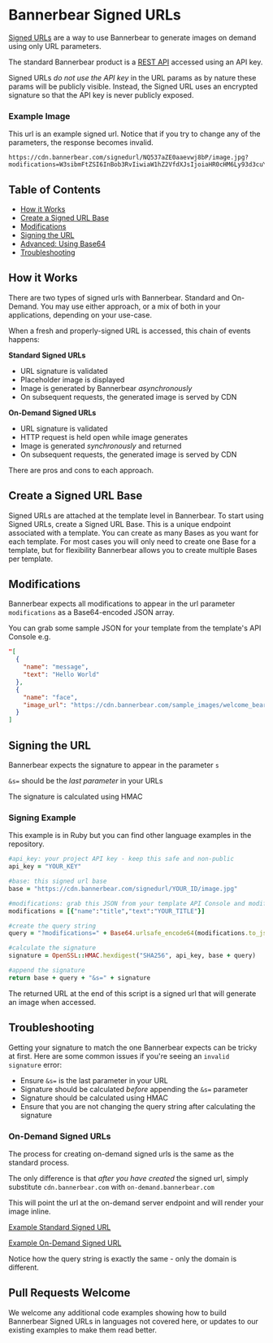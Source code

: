 # Bannerbear Signed URLs

[Signed URLs](https://www.bannerbear.com/integrations/signed-urls/) are a way to use Bannerbear to generate images on demand using only URL parameters.

The standard Bannerbear product is a [REST API](https://www.bannerbear.com/product/image-generation-api/) accessed using an API key. 

Signed URLs *do not use the API key* in the URL params as by nature these params will be publicly visible. Instead, the Signed URL uses an encrypted signature so that the API key is never publicly exposed.

### Example Image

This url is an example signed url. Notice that if you try to change any of the parameters, the response becomes invalid.

```
https://cdn.bannerbear.com/signedurl/NQ537aZE0aaevwj8bP/image.jpg?modifications=W3sibmFtZSI6InBob3RvIiwiaW1hZ2VfdXJsIjoiaHR0cHM6Ly93d3cuYmFubmVyYmVhci5jb20vaW1hZ2VzL2Jsb2cvcGhvdG8tMTQ5NTYzOTg2NzM4Ny01NDIzZDY4MTE1ODMtMS5qcGVnIn0seyJuYW1lIjoidGl0bGUiLCJ0ZXh0IjoiV2lsbCBBSSBFdmVyIFJlcGxhY2UgRGVzaWduZXJzPyJ9LHsibmFtZSI6InJlYWRpbmciLCJ0ZXh0IjoiOCBtaW51dGUgcmVhZCJ9LHsibmFtZSI6ImF2YXRhciIsImltYWdlX3VybCI6Imh0dHBzOi8vd3d3LmJhbm5lcmJlYXIuY29tL2ltYWdlcy9hdXRob3JfeW9uZ2Zvb2suanBnIn0seyJuYW1lIjoibmFtZSIsInRleHQiOiJKb24gWW9uZ2Zvb2sifSx7Im5hbWUiOiJkYXRlIiwidGV4dCI6Ik5vdmVtYmVyIDIwMTkifV0&s=f96c93cbd31349e6b5ad907e4a14af71223e5f30fe13a0a230f507b1732219cb
```

## Table of Contents

- [How it Works](#how-it-works)
- [Create a Signed URL Base](#create-a-signed-url-base)
- [Modifications](#modifications)
- [Signing the URL](#signing-the-url)
- [Advanced: Using Base64](#advanced-using-base64)
- [Troubleshooting](#troubleshooting)

## How it Works

There are two types of signed urls with Bannerbear. Standard and On-Demand. You may use either approach, or a mix of both in your applications, depending on your use-case.

When a fresh and properly-signed URL is accessed, this chain of events happens:

**Standard Signed URLs**

- URL signature is validated
- Placeholder image is displayed
- Image is generated by Bannerbear *asynchronously*
- On subsequent requests, the generated image is served by CDN

**On-Demand Signed URLs**

- URL signature is validated
- HTTP request is held open while image generates
- Image is generated *synchronously* and returned
- On subsequent requests, the generated image is served by CDN

There are pros and cons to each approach.

## Create a Signed URL Base

Signed URLs are attached at the template level in Bannerbear. To start using Signed URLs, create a Signed URL Base. This is a unique endpoint associated with a template. You can create as many Bases as you want for each template. For most cases you will only need to create one Base for a template, but for flexibility Bannerbear allows you to create multiple Bases per template.

## Modifications

Bannerbear expects all modifications to appear in the url parameter `modifications` as a Base64-encoded JSON array.

You can grab some sample JSON for your template from the template's API Console e.g.

```json
"[
  {
    "name": "message",
    "text": "Hello World"
  },
  {
    "name": "face",
    "image_url": "https://cdn.bannerbear.com/sample_images/welcome_bear_photo.jpg"
  }
]
```

## Signing the URL

Bannerbear expects the signature to appear in the parameter `s`

`&s=` should be the *last parameter* in your URLs

The signature is calculated using HMAC

### Signing Example

This example is in Ruby but you can find other language examples in the repository.

```ruby
#api_key: your project API key - keep this safe and non-public
api_key = "YOUR_KEY"

#base: this signed url base
base = "https://cdn.bannerbear.com/signedurl/YOUR_ID/image.jpg"

#modifications: grab this JSON from your template API Console and modify as needed
modifications = [{"name":"title","text":"YOUR_TITLE"}]

#create the query string
query = "?modifications=" + Base64.urlsafe_encode64(modifications.to_json, :padding => false)

#calculate the signature
signature = OpenSSL::HMAC.hexdigest("SHA256", api_key, base + query)

#append the signature
return base + query + "&s=" + signature
```

The returned URL at the end of this script is a signed url that will generate an image when accessed.

## Troubleshooting

Getting your signature to match the one Bannerbear expects can be tricky at first. Here are some common issues if you're seeing an `invalid signature` error:

- Ensure `&s=` is the last parameter in your URL
- Signature should be calculated *before* appending the `&s=` parameter
- Signature should be calculated using HMAC
- Ensure that you are not changing the query string after calculating the signature

### On-Demand Signed URLs

The process for creating on-demand signed urls is the same as the standard process.

The only difference is that *after you have created* the signed url, simply substitute `cdn.bannerbear.com` with `on-demand.bannerbear.com`

This will point the url at the on-demand server endpoint and will render your image inline.

[Example Standard Signed URL](https://cdn.bannerbear.com/signedurl/NQ537aZE0aaevwj8bP/image.jpg?modifications=W3sibmFtZSI6InBob3RvIiwiaW1hZ2VfdXJsIjoiaHR0cHM6Ly93d3cuYmFubmVyYmVhci5jb20vaW1hZ2VzL2Jsb2cvcGhvdG8tMTQ5NTYzOTg2NzM4Ny01NDIzZDY4MTE1ODMtMS5qcGVnIn0seyJuYW1lIjoidGl0bGUiLCJ0ZXh0IjoiV2lsbCBBSSBFdmVyIFJlcGxhY2UgRGVzaWduZXJzPyJ9LHsibmFtZSI6InJlYWRpbmciLCJ0ZXh0IjoiOCBtaW51dGUgcmVhZCJ9LHsibmFtZSI6ImF2YXRhciIsImltYWdlX3VybCI6Imh0dHBzOi8vd3d3LmJhbm5lcmJlYXIuY29tL2ltYWdlcy9hdXRob3JfeW9uZ2Zvb2suanBnIn0seyJuYW1lIjoibmFtZSIsInRleHQiOiJKb24gWW9uZ2Zvb2sifSx7Im5hbWUiOiJkYXRlIiwidGV4dCI6Ik5vdmVtYmVyIDIwMTkifV0&s=f96c93cbd31349e6b5ad907e4a14af71223e5f30fe13a0a230f507b1732219cb)

[Example On-Demand Signed URL](https://on-demand.bannerbear.com/signedurl/NQ537aZE0aaevwj8bP/image.jpg?modifications=W3sibmFtZSI6InBob3RvIiwiaW1hZ2VfdXJsIjoiaHR0cHM6Ly93d3cuYmFubmVyYmVhci5jb20vaW1hZ2VzL2Jsb2cvcGhvdG8tMTQ5NTYzOTg2NzM4Ny01NDIzZDY4MTE1ODMtMS5qcGVnIn0seyJuYW1lIjoidGl0bGUiLCJ0ZXh0IjoiV2lsbCBBSSBFdmVyIFJlcGxhY2UgRGVzaWduZXJzPyJ9LHsibmFtZSI6InJlYWRpbmciLCJ0ZXh0IjoiOCBtaW51dGUgcmVhZCJ9LHsibmFtZSI6ImF2YXRhciIsImltYWdlX3VybCI6Imh0dHBzOi8vd3d3LmJhbm5lcmJlYXIuY29tL2ltYWdlcy9hdXRob3JfeW9uZ2Zvb2suanBnIn0seyJuYW1lIjoibmFtZSIsInRleHQiOiJKb24gWW9uZ2Zvb2sifSx7Im5hbWUiOiJkYXRlIiwidGV4dCI6Ik5vdmVtYmVyIDIwMTkifV0&s=f96c93cbd31349e6b5ad907e4a14af71223e5f30fe13a0a230f507b1732219cb)

Notice how the query string is exactly the same - only the domain is different.

## Pull Requests Welcome

We welcome any additional code examples showing how to build Bannerbear Signed URLs in languages not covered here, or updates to our existing examples to make them read better.
